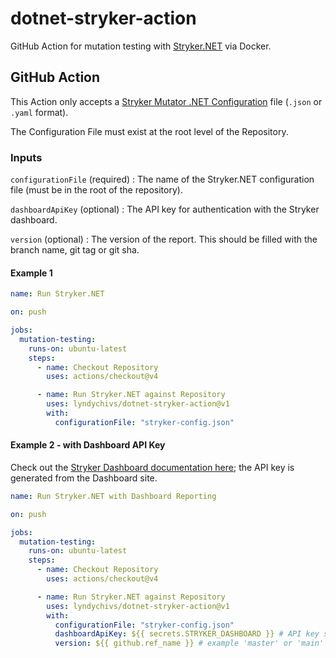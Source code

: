# dotnet-stryker-action
GitHub Action for mutation testing with [Stryker.NET](https://stryker-mutator.io/docs/stryker-net/introduction/) via Docker.

## GitHub Action
This Action only accepts a [Stryker Mutator .NET Configuration](https://stryker-mutator.io/docs/stryker-net/configuration) file (`.json` or `.yaml` format).

The Configuration File must exist at the root level of the Repository.

### Inputs
`configurationFile` (required) : The name of the Stryker.NET configuration file (must be in the root of the repository).

`dashboardApiKey` (optional) : The API key for authentication with the Stryker dashboard.

`version` (optional) : The version of the report. This should be filled with the branch name, git tag or git sha.

#### Example 1
```yml
name: Run Stryker.NET

on: push

jobs:
  mutation-testing:
    runs-on: ubuntu-latest
    steps:
      - name: Checkout Repository
        uses: actions/checkout@v4

      - name: Run Stryker.NET against Repository
        uses: lyndychivs/dotnet-stryker-action@v1
        with:
          configurationFile: "stryker-config.json"
```
#### Example 2 - with Dashboard API Key
Check out the [Stryker Dashboard documentation here](https://stryker-mutator.io/docs/General/dashboard/); the API key is generated from the Dashboard site.
```yml
name: Run Stryker.NET with Dashboard Reporting

on: push

jobs:
  mutation-testing:
    runs-on: ubuntu-latest
    steps:
      - name: Checkout Repository
        uses: actions/checkout@v4

      - name: Run Stryker.NET against Repository
        uses: lyndychivs/dotnet-stryker-action@v1
        with:
          configurationFile: "stryker-config.json"
          dashboardApiKey: ${{ secrets.STRYKER_DASHBOARD }} # API key saved in Secrets
          version: ${{ github.ref_name }} # example 'master' or 'main'
```
